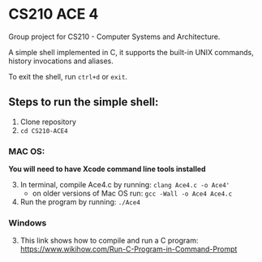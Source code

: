 # CS210 ACE 4

Group project for CS210 - Computer Systems and Architecture. 

A simple shell implemented in C, it supports the built-in UNIX commands, history invocations and aliases.

To exit the shell, run ```ctrl+d``` or ```exit```.

## Steps to run the simple shell:

1. Clone repository
2. ```cd CS210-ACE4```

### MAC OS:

**You will need to have Xcode command line tools installed**

3. In terminal, compile Ace4.c by running: ```clang Ace4.c -o Ace4'```
    - on older versions of Mac OS run: ```gcc -Wall -o Ace4 Ace4.c```
4. Run the program by running: ```./Ace4```

### Windows 

3. This link shows how to compile and run a C program: https://www.wikihow.com/Run-C-Program-in-Command-Prompt

